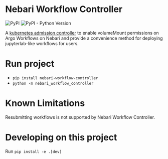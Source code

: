 # Nebari Workflow Controller

![PyPI](https://img.shields.io/pypi/v/nebari-workflow-controller)
![PyPI - Python Version](https://img.shields.io/pypi/pyversions/nebari-workflow-controller)


A [kubernetes admission controller](https://kubernetes.io/blog/2019/03/21/a-guide-to-kubernetes-admission-controllers/) to enable volumeMount permissions on Argo Workflows on Nebari and provide a convenience method for deploying jupyterlab-like workflows for users.

# Run project
- `pip install nebari-workflow-controller`
- `python -m nebari_workflow_controller`

# Known Limitations
Resubmitting workflows is not supported by Nebari Workflow Controller.

# Developing on this project
Run `pip install -e .[dev]`
